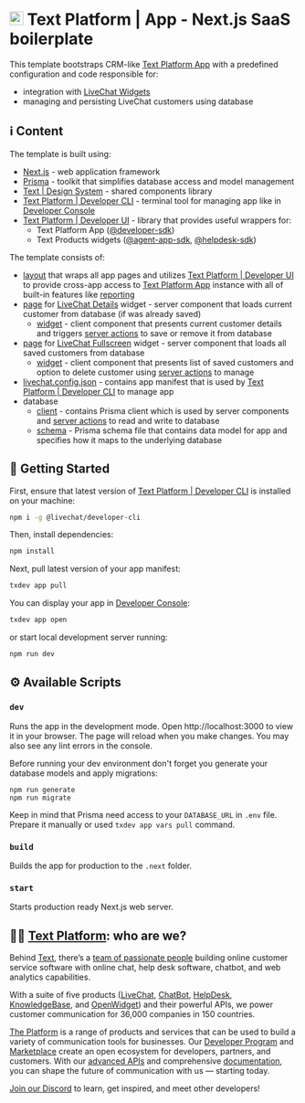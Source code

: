 # <img src="https://platform.labs.text.com/console/favicon.ico" widht="24px" height="24px" /> Text Platform | App - Next.js SaaS boilerplate

This template bootstraps CRM-like [Text Platform App](https://platform.text.com/console/apps) with a predefined configuration and code responsible for:

- integration with [LiveChat Widgets](https://platform.text.com/docs/extending-agent-app)
- managing and persisting LiveChat customers using database

## ℹ️ Content

The template is built using:

- [Next.js](https://nextjs.org/) - web application framework
- [Prisma](https://www.prisma.io/) - toolkit that simplifies database access and model management
- [Text | Design System](https://www.npmjs.com/package/@livechat/design-system-react-components) - shared components library
- [Text Platform | Developer CLI](https://www.npmjs.com/package/@livechat/developer-cli) - terminal tool for managing app like in [Developer Console](https://platform.text.com/console)
- [Text Platform | Developer UI](https://www.npmjs.com/package/@livechat/developer-ui-react) - library that provides useful wrappers for:
  - Text Platform App ([@developer-sdk](https://www.npmjs.com/package/@livechat/developer-sdk#developer-app))
  - Text Products widgets ([@agent-app-sdk](https://www.npmjs.com/package/@livechat/agent-app-sdk), [@helpdesk-sdk](https://www.npmjs.com/package/@livechat/helpdesk-sdk))

The template consists of:

- [layout](app/layout.tsx) that wraps all app pages and utilizes [Text Platform | Developer UI](https://www.npmjs.com/package/@livechat/developer-ui-react#-usage) to provide cross-app access to [Text Platform App](https://www.npmjs.com/package/@livechat/developer-sdk#developer-app) instance with all of built-in features like [reporting](https://www.npmjs.com/package/@livechat/developer-sdk#reporting)
- [page](<app/(products)/livechat/(widgets)/details/page.tsx>) for [LiveChat Details](https://platform.text.com/docs/extending-agent-app#details-section) widget - server component that loads current customer from database (if was already saved)
  - [widget](<app/(products)/livechat/(widgets)/details/widget.tsx>) - client component that presents current customer details and triggers [server actions](prisma/api/index.ts) to save or remove it from database
- [page](<app/(products)/livechat/(widgets)/fullscreen/page.tsx>) for [LiveChat Fullscreen](https://platform.text.com/docs/extending-agent-app#main-menu-fullscreen-app) widget - server component that loads all saved customers from database
  - [widget](<app/(products)/livechat/(widgets)/fullscreen/widget.tsx>) - client component that presents list of saved customers and option to delete customer using [server actions](prisma/api/index.ts) to manage
- [livechat.config.json](livechat.config.json) - contains app manifest that is used by [Text Platform | Developer CLI](https://www.npmjs.com/package/@livechat/developer-cli) to manage app
- database
  - [client](lib/prisma.ts) - contains Prisma client which is used by server components and [server actions](prisma/api/index.ts) to read and write to database
  - [schema](prisma/schema.prisma) - Prisma schema file that contains data model for app and specifies how it maps to the underlying database

## 🚀 Getting Started

First, ensure that latest version of [Text Platform | Developer CLI](https://www.npmjs.com/package/@livechat/developer-cli) is installed on your machine:

```sh
npm i -g @livechat/developer-cli
```

Then, install dependencies:

```sh
npm install
```

Next, pull latest version of your app manifest:

```sh
txdev app pull
```

You can display your app in [Developer Console](https://platform.text.com/console):

```sh
txdev app open
```

or start local development server running:

```sh
npm run dev
```

## ⚙️ Available Scripts

### `dev`

Runs the app in the development mode.
Open http://localhost:3000 to view it in your browser.
The page will reload when you make changes.
You may also see any lint errors in the console.

Before running your dev environment don't forget you generate your database models and apply migrations:

```
npm run generate
npm run migrate
```

Keep in mind that Prisma need access to your `DATABASE_URL` in `.env` file. Prepare it manually or used `txdev app vars pull` command.

### `build`

Builds the app for production to the `.next` folder.

### `start`

Starts production ready Next.js web server.

## 🧑‍💻 [Text Platform](https://platform.text.com/): who are we?

Behind [Text](https://www.text.com/), there’s a [team of passionate people](https://www.text.com/team/) building online customer service software with online chat, help desk software, chatbot, and web analytics capabilities.

With a suite of five products ([LiveChat](https://www.livechat.com), [ChatBot](https://chatbot.com/), [HelpDesk](https://helpdesk.com/), [KnowledgeBase](https://www.knowledgebase.com/), and [OpenWidget](https://openwidget.com/)) and their powerful APIs, we power customer communication for 36,000 companies in 150 countries.

[The Platform](https://platform.text.com/) is a range of products and services that can be used to build a variety of communication tools for businesses. Our [Developer Program](https://platform.text.com/developer-program) and [Marketplace](https://www.livechat.com/marketplace/) create an open ecosystem for developers, partners, and customers. With our [advanced APIs](https://platform.text.com/) and comprehensive [documentation](https://platform.text.com/docs), you can shape the future of communication with us — starting today.

[Join our Discord](https://discord.com/invite/NcfJu3a9kM) to learn, get inspired, and meet other developers!
